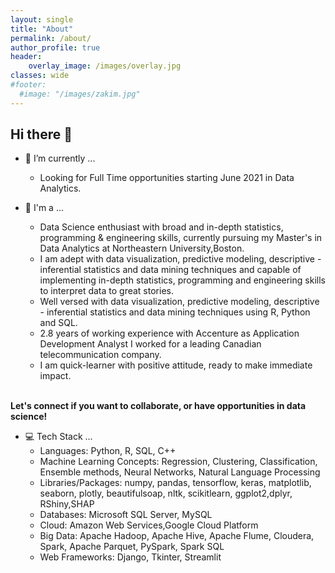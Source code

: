 ```yaml
---
layout: single
title: "About"
permalink: /about/
author_profile: true
header:
    overlay_image: /images/overlay.jpg
classes: wide
#footer:
  #image: "/images/zakim.jpg"
---
```


## Hi there 👋 

- 🔭 I’m currently ...<br>
	- Looking for Full Time opportunities starting June 2021 in Data Analytics.
	
- 🏁 I'm a ...<br>
	- Data Science enthusiast with broad and in-depth statistics, programming & engineering skills, currently pursuing my Master's in Data Analytics at Northeastern University,Boston.<br>
	- I am adept with data visualization, predictive modeling, descriptive - inferential statistics and data mining techniques and capable of implementing in-depth statistics, programming and engineering skills to interpret data to great stories.<br>
	- Well versed with data visualization, predictive modeling, descriptive - inferential statistics and data mining techniques using R, Python and SQL.<br>
	- 2.8 years of working experience with Accenture as Application Development Analyst I worked for a leading Canadian telecommunication company.<br>
	- I am quick-learner with positive attitude, ready to make immediate impact.<br>
<br>
<b> Let's connect if you want to collaborate, or have opportunities in data science! </b>

- 💻 Tech Stack ...<br>
    - Languages: Python, R, SQL, C++ <br>
    - Machine Learning Concepts: Regression, Clustering, Classification, Ensemble methods, Neural Networks, Natural Language Processing <br>
    - Libraries/Packages: numpy, pandas, tensorflow, keras, matplotlib, seaborn, plotly, beautifulsoap, nltk, scikitlearn, ggplot2,dplyr, RShiny,SHAP<br>
    - Databases: Microsoft SQL Server, MySQL<br>
    - Cloud: Amazon Web Services,Google Cloud Platform <br>
    - Big Data: Apache Hadoop, Apache Hive, Apache Flume, Cloudera, Spark, Apache Parquet, PySpark, Spark SQL <br>
    - Web Frameworks: Django, Tkinter, Streamlit